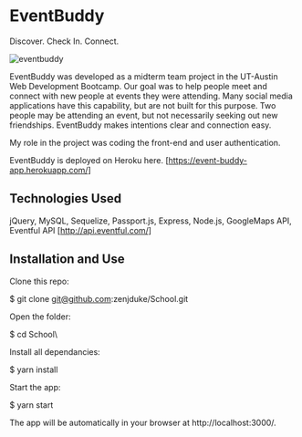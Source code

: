 # EventBuddy
Discover. Check In. Connect. 

![eventbuddy](https://user-images.githubusercontent.com/35474050/52079878-2802c580-255c-11e9-8f85-bad38a6f53ed.gif)

EventBuddy was developed as a midterm team project in the UT-Austin Web Development Bootcamp. Our goal was to help people meet and connect with new people at events they were attending. Many social media applications have this capability, but are not built for this purpose. Two people may be attending an event, but not necessarily seeking out new friendships. EventBuddy makes  intentions clear and connection easy. 

My role in the project was coding the front-end and user authentication.

EventBuddy is deployed on Heroku here. [https://event-buddy-app.herokuapp.com/]

## Technologies Used

jQuery, MySQL, Sequelize, Passport.js, Express, Node.js, GoogleMaps API, Eventful API [http://api.eventful.com/]

## Installation and Use

Clone this repo:

$ git clone git@github.com:zenjduke/School.git

Open the folder:

$ cd School\

Install all dependancies:

$ yarn install

Start the app:

$ yarn start

The app will be automatically in your browser at http://localhost:3000/.
